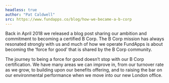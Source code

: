 ```yaml
---
headless: true
author: "Pat Caldwell"
src: https://www.fundapps.co/blog/how-we-became-a-b-corp
---
```

Back in April 2018 we released a blog post sharing our ambition and commitment to becoming a certified B Corp. The B Corp mission has always resonated strongly with us and much of how we operate FundApps is about becoming the ‘force for good’ that is shared by the B Corp community.

The journey to being a force for good doesn’t stop with our B Corp certification. We have many areas we can improve in, from our turnover rate as we grow, to building upon our benefits offering, and to raising the bar on our environmental performance when we move into our new London office.